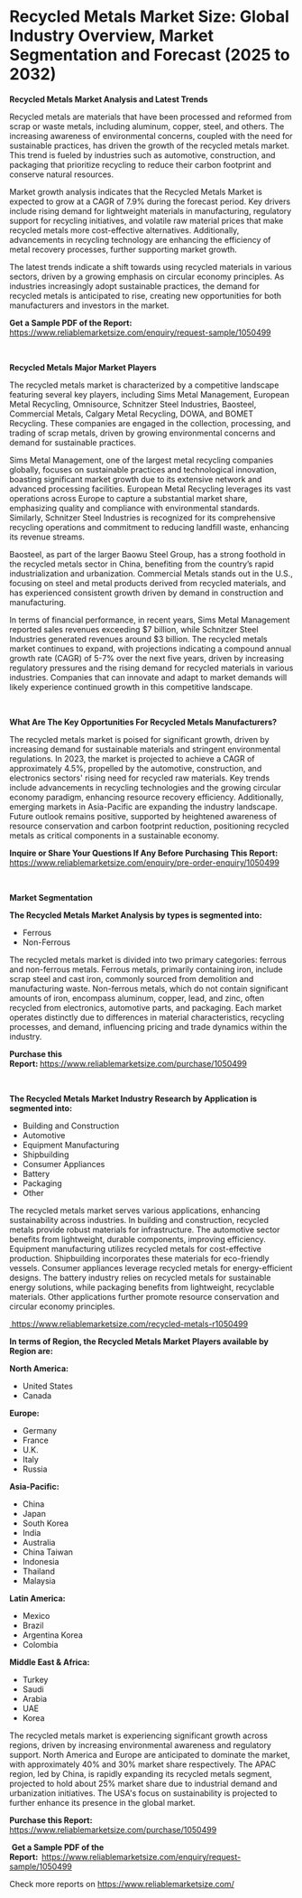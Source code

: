<p><h1>Recycled Metals Market Size: Global Industry Overview, Market Segmentation and Forecast (2025 to 2032)</h1></p><p><strong>Recycled Metals Market Analysis and Latest Trends</strong></p>
<p><p>Recycled metals are materials that have been processed and reformed from scrap or waste metals, including aluminum, copper, steel, and others. The increasing awareness of environmental concerns, coupled with the need for sustainable practices, has driven the growth of the recycled metals market. This trend is fueled by industries such as automotive, construction, and packaging that prioritize recycling to reduce their carbon footprint and conserve natural resources.</p><p>Market growth analysis indicates that the Recycled Metals Market is expected to grow at a CAGR of 7.9% during the forecast period. Key drivers include rising demand for lightweight materials in manufacturing, regulatory support for recycling initiatives, and volatile raw material prices that make recycled metals more cost-effective alternatives. Additionally, advancements in recycling technology are enhancing the efficiency of metal recovery processes, further supporting market growth.</p><p>The latest trends indicate a shift towards using recycled materials in various sectors, driven by a growing emphasis on circular economy principles. As industries increasingly adopt sustainable practices, the demand for recycled metals is anticipated to rise, creating new opportunities for both manufacturers and investors in the market.</p></p>
<p><strong>Get a Sample PDF of the Report:&nbsp;</strong> <a href="https://www.reliablemarketsize.com/enquiry/request-sample/1050499?utm_campaign=2941&utm_medium=2&utm_source=Github&utm_content=ia&utm_term=31032025&utm_id=recycled-metals">https://www.reliablemarketsize.com/enquiry/request-sample/1050499</a></p>
<p>&nbsp;</p>
<p><strong>Recycled Metals Major Market Players</strong></p>
<p><p>The recycled metals market is characterized by a competitive landscape featuring several key players, including Sims Metal Management, European Metal Recycling, Omnisource, Schnitzer Steel Industries, Baosteel, Commercial Metals, Calgary Metal Recycling, DOWA, and BOMET Recycling. These companies are engaged in the collection, processing, and trading of scrap metals, driven by growing environmental concerns and demand for sustainable practices.</p><p>Sims Metal Management, one of the largest metal recycling companies globally, focuses on sustainable practices and technological innovation, boasting significant market growth due to its extensive network and advanced processing facilities. European Metal Recycling leverages its vast operations across Europe to capture a substantial market share, emphasizing quality and compliance with environmental standards. Similarly, Schnitzer Steel Industries is recognized for its comprehensive recycling operations and commitment to reducing landfill waste, enhancing its revenue streams.</p><p>Baosteel, as part of the larger Baowu Steel Group, has a strong foothold in the recycled metals sector in China, benefiting from the country’s rapid industrialization and urbanization. Commercial Metals stands out in the U.S., focusing on steel and metal products derived from recycled materials, and has experienced consistent growth driven by demand in construction and manufacturing.</p><p>In terms of financial performance, in recent years, Sims Metal Management reported sales revenues exceeding $7 billion, while Schnitzer Steel Industries generated revenues around $3 billion. The recycled metals market continues to expand, with projections indicating a compound annual growth rate (CAGR) of 5-7% over the next five years, driven by increasing regulatory pressures and the rising demand for recycled materials in various industries. Companies that can innovate and adapt to market demands will likely experience continued growth in this competitive landscape.</p></p>
<p>&nbsp;</p>
<p><strong>What Are The Key Opportunities For Recycled Metals Manufacturers?</strong></p>
<p><p>The recycled metals market is poised for significant growth, driven by increasing demand for sustainable materials and stringent environmental regulations. In 2023, the market is projected to achieve a CAGR of approximately 4.5%, propelled by the automotive, construction, and electronics sectors' rising need for recycled raw materials. Key trends include advancements in recycling technologies and the growing circular economy paradigm, enhancing resource recovery efficiency. Additionally, emerging markets in Asia-Pacific are expanding the industry landscape. Future outlook remains positive, supported by heightened awareness of resource conservation and carbon footprint reduction, positioning recycled metals as critical components in a sustainable economy.</p></p>
<p><strong>Inquire or Share Your Questions If Any Before Purchasing This Report:</strong> <a href="https://www.reliablemarketsize.com/enquiry/pre-order-enquiry/1050499?utm_campaign=2941&utm_medium=2&utm_source=Github&utm_content=ia&utm_term=31032025&utm_id=recycled-metals">https://www.reliablemarketsize.com/enquiry/pre-order-enquiry/1050499</a></p>
<p>&nbsp;</p>
<p><strong>Market Segmentation</strong></p>
<p><strong>The Recycled Metals Market Analysis by types is segmented into:</strong></p>
<p><ul><li>Ferrous</li><li>Non-Ferrous</li></ul></p>
<p><p>The recycled metals market is divided into two primary categories: ferrous and non-ferrous metals. Ferrous metals, primarily containing iron, include scrap steel and cast iron, commonly sourced from demolition and manufacturing waste. Non-ferrous metals, which do not contain significant amounts of iron, encompass aluminum, copper, lead, and zinc, often recycled from electronics, automotive parts, and packaging. Each market operates distinctly due to differences in material characteristics, recycling processes, and demand, influencing pricing and trade dynamics within the industry.</p></p>
<p><strong>Purchase this Report:&nbsp;</strong><a href="https://www.reliablemarketsize.com/purchase/1050499?utm_campaign=2941&utm_medium=2&utm_source=Github&utm_content=ia&utm_term=31032025&utm_id=recycled-metals">https://www.reliablemarketsize.com/purchase/1050499</a></p>
<p>&nbsp;</p>
<p><strong>The Recycled Metals Market Industry Research by Application is segmented into:</strong></p>
<p><ul><li>Building and Construction</li><li>Automotive</li><li>Equipment Manufacturing</li><li>Shipbuilding</li><li>Consumer Appliances</li><li>Battery</li><li>Packaging</li><li>Other</li></ul></p>
<p><p>The recycled metals market serves various applications, enhancing sustainability across industries. In building and construction, recycled metals provide robust materials for infrastructure. The automotive sector benefits from lightweight, durable components, improving efficiency. Equipment manufacturing utilizes recycled metals for cost-effective production. Shipbuilding incorporates these materials for eco-friendly vessels. Consumer appliances leverage recycled metals for energy-efficient designs. The battery industry relies on recycled metals for sustainable energy solutions, while packaging benefits from lightweight, recyclable materials. Other applications further promote resource conservation and circular economy principles.</p></p>
<p><a href="https://www.reliablemarketsize.com/recycled-metals-r1050499?utm_campaign=2941&utm_medium=2&utm_source=Github&utm_content=ia&utm_term=31032025&utm_id=recycled-metals">&nbsp;https://www.reliablemarketsize.com/recycled-metals-r1050499</a></p>
<p><strong>In terms of Region, the Recycled Metals Market Players available by Region are:</strong></p>
<p>
    <p> <strong> North America: </strong>
        <ul>
            <li>United States</li>
            <li>Canada</li>
        </ul>
        </p> 
    <p> <strong> Europe: </strong>
        <ul>
            <li>Germany</li>
            <li>France</li>
            <li>U.K.</li>
            <li>Italy</li>
            <li>Russia</li>
        </ul>
        </p> 
    <p> <strong> Asia-Pacific: </strong>
        <ul>
            <li>China</li>
            <li>Japan</li>
            <li>South Korea</li>
            <li>India</li>
            <li>Australia</li>
            <li>China Taiwan</li>
            <li>Indonesia</li>
            <li>Thailand</li>
            <li>Malaysia</li>
        </ul>
        </p> 
    <p> <strong> Latin America: </strong>
        <ul>
            <li>Mexico</li>
            <li>Brazil</li>
            <li>Argentina Korea</li>
            <li>Colombia</li>
        </ul>
        </p> 
    <p> <strong> Middle East & Africa: </strong>
        <ul>
            <li>Turkey</li>
            <li>Saudi</li>
            <li>Arabia</li>
            <li>UAE</li>
            <li>Korea</li>
        </ul>
    </p>
    </p>
<p><p>The recycled metals market is experiencing significant growth across regions, driven by increasing environmental awareness and regulatory support. North America and Europe are anticipated to dominate the market, with approximately 40% and 30% market share respectively. The APAC region, led by China, is rapidly expanding its recycled metals segment, projected to hold about 25% market share due to industrial demand and urbanization initiatives. The USA's focus on sustainability is projected to further enhance its presence in the global market.</p></p>
<p><strong>Purchase this Report: </strong><a href="https://www.reliablemarketsize.com/purchase/1050499?utm_campaign=2941&utm_medium=2&utm_source=Github&utm_content=ia&utm_term=31032025&utm_id=recycled-metals">https://www.reliablemarketsize.com/purchase/1050499</a></p>
<p>&nbsp;<strong>Get a Sample PDF of the Report:&nbsp;&nbsp;</strong><a href="https://www.reliablemarketsize.com/enquiry/request-sample/1050499?utm_campaign=2941&utm_medium=2&utm_source=Github&utm_content=ia&utm_term=31032025&utm_id=recycled-metals">https://www.reliablemarketsize.com/enquiry/request-sample/1050499</a></p>
<p><strong></strong></p>
<p>Check more reports on <a href="https://www.reliablemarketsize.com/?utm_campaign=2941&utm_medium=2&utm_source=Github&utm_content=ia&utm_term=31032025&utm_id=recycled-metals">https://www.reliablemarketsize.com/</a></p>